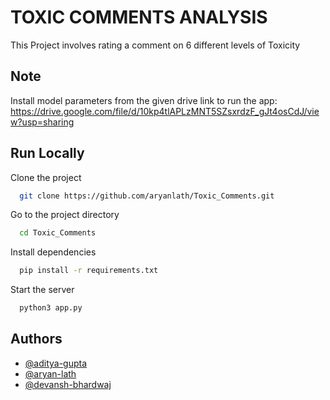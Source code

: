 
# TOXIC COMMENTS ANALYSIS

This Project involves rating a comment on 6 different levels of Toxicity




## Note
Install model parameters from the given drive link to run the app: https://drive.google.com/file/d/10kp4tlAPLzMNT5SZsxrdzF_gJt4osCdJ/view?usp=sharing 


## Run Locally

Clone the project

```bash
  git clone https://github.com/aryanlath/Toxic_Comments.git
```

Go to the project directory

```bash
  cd Toxic_Comments
```

Install dependencies

```bash
  pip install -r requirements.txt
```

Start the server

```bash
  python3 app.py
```



## Authors

- [@aditya-gupta](https://github.com/aditya-gupta-04)
- [@aryan-lath](https://github.com/aryanlath)
- [@devansh-bhardwaj](https://github.com/devansh-bhardwaj)
